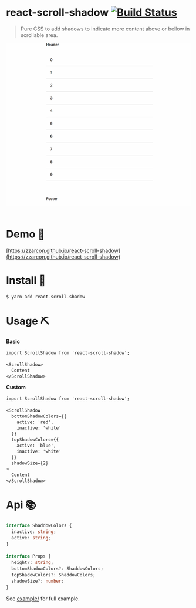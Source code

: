 # react-scroll-shadow [![Build Status](https://travis-ci.org/zzarcon/react-scroll-shadow.svg?branch=master)](https://travis-ci.org/zzarcon/react-scroll-shadow)
> Pure CSS to add shadows to indicate more content above or bellow in scrollable area.

<div align="center">
  <img src="demo.gif" alt="demo">
  <br><br>
</div>

# Demo 🍿

[https://zzarcon.github.io/react-scroll-shadow](https://zzarcon.github.io/react-scroll-shadow)

# Install 🚀

```
$ yarn add react-scroll-shadow
```

# Usage ⛏

**Basic** 

```tsx
import ScrollShadow from 'react-scroll-shadow';

<ScrollShadow>
  Content
</ScrollShadow>
```

**Custom**

```tsx
import ScrollShadow from 'react-scroll-shadow';

<ScrollShadow
  bottomShadowColors={{
    active: 'red',
    inactive: 'white'
  }}
  topShadowColors={{
    active: 'blue',
    inactive: 'white'
  }}
  shadowSize={2}
>
  Content
</ScrollShadow>
```

# Api 📚

```ts
interface ShaddowColors {
  inactive: string;
  active: string;
}

interface Props {
  height?: string;
  bottomShadowColors?: ShaddowColors;
  topShadowColors?: ShaddowColors;
  shadowSize?: number;
}
```

See [example/](https://github.com/zzarcon/react-scroll-shadow/tree/master/example) for full example.